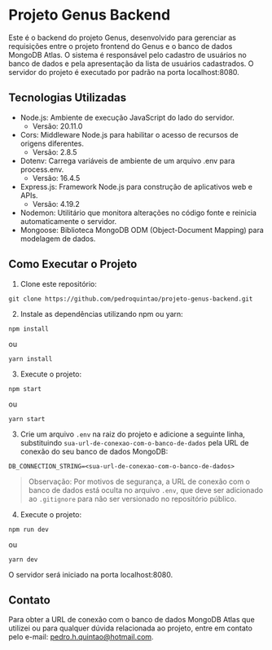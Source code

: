 # Projeto Genus Backend

Este é o backend do projeto Genus, desenvolvido para gerenciar as requisições entre o projeto frontend do Genus e o banco de dados MongoDB Atlas. O sistema é responsável pelo cadastro de usuários no banco de dados e pela apresentação da lista de usuários cadastrados. O servidor do projeto é executado por padrão na porta localhost:8080.

## Tecnologias Utilizadas

- Node.js: Ambiente de execução JavaScript do lado do servidor.
  - Versão: 20.11.0
- Cors: Middleware Node.js para habilitar o acesso de recursos de origens diferentes.
  - Versão: 2.8.5
- Dotenv: Carrega variáveis de ambiente de um arquivo .env para process.env.
  - Versão: 16.4.5
- Express.js: Framework Node.js para construção de aplicativos web e APIs.
  - Versão: 4.19.2
- Nodemon: Utilitário que monitora alterações no código fonte e reinicia automaticamente o servidor.
- Mongoose: Biblioteca MongoDB ODM (Object-Document Mapping) para modelagem de dados.

## Como Executar o Projeto

1. Clone este repositório:

```
git clone https://github.com/pedroquintao/projeto-genus-backend.git
```

2. Instale as dependências utilizando npm ou yarn:

```
npm install
```
  ou
```
yarn install
```

3. Execute o projeto:

```
npm start
```
  ou
```
yarn start
```

3. Crie um arquivo `.env` na raiz do projeto e adicione a seguinte linha, substituindo `sua-url-de-conexao-com-o-banco-de-dados` pela URL de conexão do seu banco de dados MongoDB:
```
DB_CONNECTION_STRING=<sua-url-de-conexao-com-o-banco-de-dados>
```

> Observação: Por motivos de segurança, a URL de conexão com o banco de dados está oculta no arquivo `.env`, que deve ser adicionado ao `.gitignore` para não ser versionado no repositório público.

4. Execute o projeto:
```
npm run dev
```
  ou
```
yarn dev
```
O servidor será iniciado na porta localhost:8080.

## Contato

Para obter a URL de conexão com o banco de dados MongoDB Atlas que utilizei ou para qualquer dúvida relacionada ao projeto, entre em contato pelo e-mail: pedro.h.quintao@hotmail.com.
